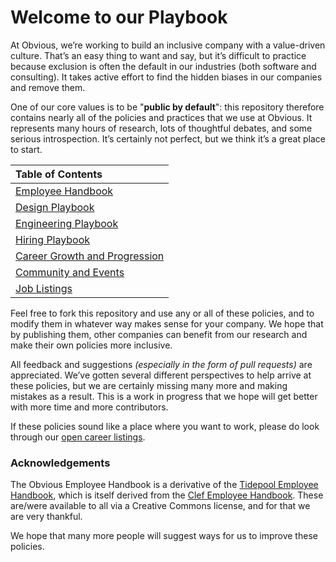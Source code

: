 # Welcome to our Playbook



At Obvious, we’re working to build an inclusive company with a value-driven culture. That’s an easy thing to want and say, but it’s difficult to practice because exclusion is often the default in our industries \(both software and consulting\). It takes active effort to find the hidden biases in our companies and remove them.

One of our core values is to be "**public by default**": this repository therefore contains nearly all of the policies and practices that we use at Obvious. It represents many hours of research, lots of thoughtful debates, and some serious introspection. It’s certainly not perfect, but we think it’s a great place to start.

| Table of Contents |
| :--- |
| [Employee Handbook](employee-handbook/introduction/) |
| [Design Playbook](https://design.obvious.in/) |
| [Engineering Playbook](https://engineering.obvious.in/) |
| [Hiring Playbook](https://playbook.obvious.in/hiring/hiring-philosophy) |
| [Career Growth and Progression](https://playbook.obvious.in/career-growth/design-growth-framework) |
| [Community and Events](https://community.obvious.in/) |
| [Job Listings](https://jobs.obvious.in/) |

Feel free to fork this repository and use any or all of these policies, and to modify them in whatever way makes sense for your company. We hope that by publishing them, other companies can benefit from our research and make their own policies more inclusive.

All feedback and suggestions _\(especially in the form of pull requests\)_ are appreciated. We’ve gotten several different perspectives to help arrive at these policies, but we are certainly missing many more and making mistakes as a result. This is a work in progress that we hope will get better with more time and more contributors.

If these policies sound like a place where you want to work, please do look through our [open career listings](https://jobs.obvious.in/).

### Acknowledgements

The Obvious Employee Handbook is a derivative of the [Tidepool Employee Handbook](https://github.com/tidepool-org/handbook/), which is itself derived from the [Clef Employee Handbook](https://github.com/clef/handbook/). These are/were available to all via a Creative Commons license, and for that we are very thankful.

We hope that many more people will suggest ways for us to improve these policies.

